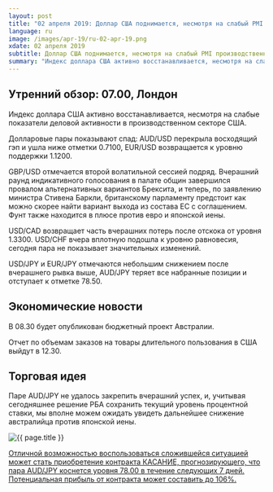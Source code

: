```yaml
---
layout: post
title: "02 апреля 2019: Доллар США поднимается, несмотря на слабый PMI производственного сектора"
language: ru
image: /images/apr-19/ru-02-apr-19.png
xdate: 02 апреля 2019
subtitle: Доллар США поднимается, несмотря на слабый PMI производственного сектора
summary: "Индекс доллара США активно восстанавливается, несмотря на слабые показатели деловой активности в производственном секторе США. Долларовые пары показывают спад: AUD/USD перекрыла восходящий гэп и ушла ниже отметки 0.7100, EUR/USD возвращается к уровню поддержки 1.1200"
---
```

## Утренний обзор: 07.00, Лондон
 
Индекс доллара США активно восстанавливается, несмотря на слабые показатели деловой активности в производственном секторе США.

Долларовые пары показывают спад: AUD/USD перекрыла восходящий гэп и ушла ниже отметки 0.7100, EUR/USD возвращается к уровню поддержки 1.1200.

GBP/USD отмечается второй волатильной сессией подряд. Вчерашний раунд индикативного голосования в палате общин завершился провалом альтернативных вариантов Брексита, и теперь, по заявлению министра Стивена Баркли, британскому парламенту предстоит как можно скорее найти вариант выхода из состава ЕС с соглашением. Фунт также находится в плюсе против евро и японской иены.

USD/CAD возвращает часть вчерашних потерь после отскока от уровня 1.3300. USD/CHF вчера вплотную подошла к уровню равновесия, сегодня пара не показывает значительных изменений.

USD/JPY и EUR/JPY отмечаются небольшим снижением после вчерашнего рывка выше, AUD/JPY теряет все набранные позиции и отступает к отметке 78.50.
 
## Экономические новости
 
В 08.30 будет опубликован бюджетный проект Австралии.

Отчет по объемам заказов на товары длительного пользования в США выйдут в 12.30.
 
## Торговая идея
 
Паре AUD/JPY не удалось закрепить вчерашний успех, и, учитывая сегодняшнее решение РБА сохранить текущий уровень процентной ставки, мы вполне можем ожидать увидеть дальнейшее снижение австралийца против японской иены.

<img src="{{ site.url }}/images/apr-19/ru-02-apr-19.png" alt="{{ page.title }}"  title="{{ page.title }}">

<a href="%LINK%%?currency=USD&amp;market=forex&underlying=frxAUDJPY&formname=touchnotouch&duration_amount=7&duration_units=d&amount=10&amount_type=stake&expiry_type=duration&barrier=78.00" target="_blank" rel="noopener noreferrer nofollow">Отличной возможностью воспользоваться сложившейся ситуацией может стать приобретение контракта КАСАНИЕ, прогнозирующего, что пара AUD/JPY коснется уровня 78.00 в течение следующих 7 дней. Потенциальная прибыль от контракта может составить до 106%.</a>

